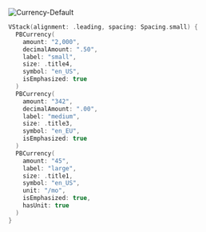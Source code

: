 ![Currency-Default](https://github.com/powerhome/playbook-swift/assets/54749071/bf3810f9-6dd2-4bdd-b32a-14109f3a0b9a)

```swift
VStack(alignment: .leading, spacing: Spacing.small) {
  PBCurrency(
    amount: "2,000",
    decimalAmount: ".50",
    label: "small",
    size: .title4,
    symbol: "en_US",
    isEmphasized: true
  )
  PBCurrency(
    amount: "342",
    decimalAmount: ".00",
    label: "medium",
    size: .title3,
    symbol: "en_EU",
    isEmphasized: true
  )
  PBCurrency(
    amount: "45",
    label: "large",
    size: .title1,
    symbol: "en_US",
    unit: "/mo",
    isEmphasized: true,
    hasUnit: true
  )
}
```
